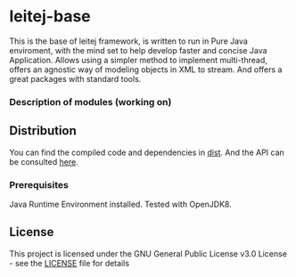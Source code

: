 # leitej-base

This is the base of leitej framework, is written to run in Pure Java enviroment, with the mind set to help develop faster and concise Java Application. Allows using a simpler method to implement multi-thread, offers an agnostic way of modeling objects in XML to stream. And offers a great packages with standard tools.

### Description of modules (working on)

## Distribution

You can find the compiled code and dependencies in [dist](./dist/). And the API can be consulted [here](https://leitej.github.io/leitej-base).

### Prerequisites

Java Runtime Environment installed.
Tested with OpenJDK8.

## License

This project is licensed under the GNU General Public License v3.0 License - see the [LICENSE](LICENSE) file for details
